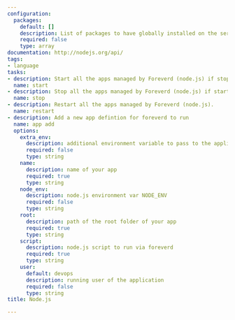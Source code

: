 ```yaml
---
configuration:
  packages:
    default: []
    description: List of packages to have globally installed on the server
    required: false
    type: array
documentation: http://nodejs.org/api/
tags:
- language
tasks:
- description: Start all the apps managed by Foreverd (node.js) if stopped
  name: start
- description: Stop all the apps managed by Foreverd (node.js) if started
  name: stop
- description: Restart all the apps managed by Foreverd (node.js).
  name: restart
- description: Add a new app defintion for foreverd to run
  name: app add
  options:
    extra_env:
      description: additional environment variable to pass to the application
      required: false
      type: string
    name:
      description: name of your app
      required: true
      type: string
    node_env:
      description: node.js environment var NODE_ENV
      required: false
      type: string
    root:
      description: path of the root folder of your app
      required: true
      type: string
    script:
      description: node.js script to run via foreverd
      required: true
      type: string
    user:
      default: devops
      description: running user of the application
      required: false
      type: string
title: Node.js

---
```

